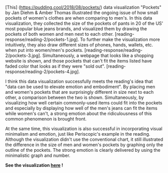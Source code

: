 [This] (https://pudding.cool/2018/08/pockets/) data visualization "Pockets" by Jan Diehm & Amber Thomas illustrated the ongoing issue of how small pockets of women's clothes are when comparing to men's. In this data visualization, they collected the size of the pockets of pants in 20 of the US' most popular blue jeans brands, and visualized them by drawing the pockets of both women and men next to each other.
[reading-response/reading-2/pockets-1.jpg].
To further make the visualization more intuitively, they also draw different sizes of phones, hands, wallets, etc. when put into women/men's pockets.
[reading-response/reading-2/pockets-3.jpg].
Simultaneously, a webpage that looks like a shopping website is shown, and those pockets that can't fit the items listed have faded color that looks as if they were "sold out".
[reading-response/reading-2/pockets-4.jpg].

I think this data visualization successfully meets the reading's idea that "data can be used to elevate emotion and embodiment". By placing men and women's pockets that are surprisingly different in size next to each other, a comparison between the two is shown. Simultaneously, by visualizing how well certain commonly-used items could fit into the pockets and especially by displaying how well of the men's jeans can fit the items while women's can't, a strong emotion about the ridiculousness of this common phenomenon is brought front.

At the same time, this visualization is also successful in incorporating visual minimalism and emotion, just like Periscopic's example in the reading. Although the visualization didn't use the conventional chart, it still illustrated the difference in the size of men and women's pockets by graphing only the outline of the pockets. The strong emotion is clearly delivered by using the minimalistic graph and number.

**See the visualization [here](https://www.bloomberg.com/graphics/2021-hong-kong-national-security-law-arrests/) !**
